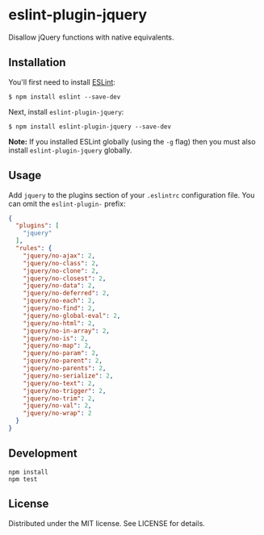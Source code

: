# eslint-plugin-jquery

Disallow jQuery functions with native equivalents.

## Installation

You'll first need to install [ESLint](http://eslint.org):

```
$ npm install eslint --save-dev
```

Next, install `eslint-plugin-jquery`:

```
$ npm install eslint-plugin-jquery --save-dev
```

**Note:** If you installed ESLint globally (using the `-g` flag) then you must also install `eslint-plugin-jquery` globally.

## Usage

Add `jquery` to the plugins section of your `.eslintrc` configuration file. You can omit the `eslint-plugin-` prefix:

```json
{
  "plugins": [
    "jquery"
  ],
  "rules": {
    "jquery/no-ajax": 2,
    "jquery/no-class": 2,
    "jquery/no-clone": 2,
    "jquery/no-closest": 2,
    "jquery/no-data": 2,
    "jquery/no-deferred": 2,
    "jquery/no-each": 2,
    "jquery/no-find": 2,
    "jquery/no-global-eval": 2,
    "jquery/no-html": 2,
    "jquery/no-in-array": 2,
    "jquery/no-is": 2,
    "jquery/no-map": 2,
    "jquery/no-param": 2,
    "jquery/no-parent": 2,
    "jquery/no-parents": 2,
    "jquery/no-serialize": 2,
    "jquery/no-text": 2,
    "jquery/no-trigger": 2,
    "jquery/no-trim": 2,
    "jquery/no-val": 2,
    "jquery/no-wrap": 2
  }
}
```

## Development

```
npm install
npm test
```

## License

Distributed under the MIT license. See LICENSE for details.
